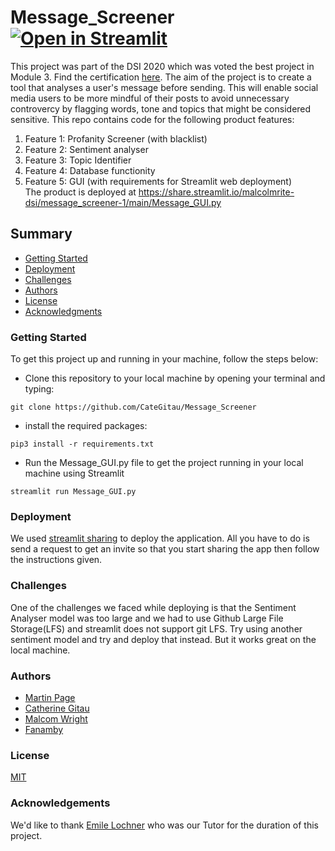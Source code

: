 # Message_Screener [![Open in Streamlit](https://static.streamlit.io/badges/streamlit_badge_black_white.svg)](https://share.streamlit.io/categitau/message_screener/main/Message_GUI.py)

This project was part of the DSI 2020 which was voted the best project in Module 3. Find the certification [here](https://drive.google.com/file/d/13HCegnHzkxRR_nCBpMfZeNRZ0g-b7gQZ/view?usp=sharing). The aim of the project is to create a tool that analyses a user's message before sending. This will enable social media users to be more mindful of their posts to avoid unnecessary controvercy by flagging words, tone and topics that might be considered sensitive. This repo contains code for the following product features:        
1. Feature 1: Profanity Screener (with blacklist)   
2. Feature 2: Sentiment analyser   
3. Feature 3: Topic Identifier    
4. Feature 4: Database functionity    
5. Feature 5: GUI (with requirements for Streamlit web deployment)   
The product is deployed at https://share.streamlit.io/malcolmrite-dsi/message_screener-1/main/Message_GUI.py 

## Summary

 - [Getting Started](#getting-started)
 - [Deployment](#deployment)
 - [Challenges](#Challenges)
 - [Authors](#authors)
 - [License](#license)
 - [Acknowledgments](#acknowledgments)


 ### Getting Started
 To get this project up and running in your machine, follow the steps below:

 - Clone this repository to your local machine by opening your terminal and typing:
 ```
 git clone https://github.com/CateGitau/Message_Screener
 ```

 - install the required packages:
 ```
 pip3 install -r requirements.txt
 ```

 - Run the Message_GUI.py file to get the project running in your local machine using Streamlit
 ```
 streamlit run Message_GUI.py
 ```

 ### Deployment
 We used [streamlit sharing](https://www.streamlit.io/sharing) to deploy the application. All you have to do is send a request to get an invite so that you start sharing the app then follow the instructions given.

 ### Challenges
 One of the challenges we faced while deploying is that the Sentiment Analyser model was too large and we had to use Github Large File Storage(LFS) and streamlit does not support git LFS. Try using another sentiment model and try and deploy that instead. But it works great on the local machine.

 ### Authors
 - [Martin Page](https://github.com/malcolmrite-dsi)
 - [Catherine Gitau](https://github.com/CateGitau)
 - [Malcom Wright](https://github.com/malcolmrite-dsi)
 - [Fanamby](https://github.com/FanambyH)

 ### License

 [MIT](https://mit-license.org/)

 ### Acknowledgements

 We'd like to thank [Emile Lochner](https://www.linkedin.com/in/emile-lochner-94013914b/?originalSubdomain=za) who was our Tutor for the duration of this project.


